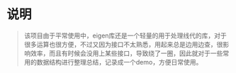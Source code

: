 # 说明
> 该项目由于平常使用中，eigen库还是一个轻量的用于处理线代的库，对于很多运算也很方便，不过又因为接口不太熟悉，用起来总是边用边查，很影响效率，而且有时候会没用上某些接口，导致绕了一圈，因此就对于一些常用的数据结构进行整理总结，记录成一个demo，方便日常使用。